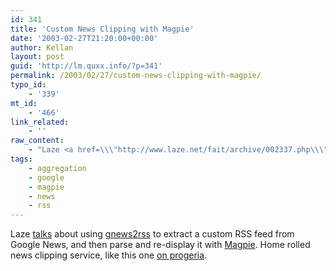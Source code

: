 ```yaml
---
id: 341
title: 'Custom News Clipping with Magpie'
date: '2003-02-27T21:20:00+00:00'
author: Kellan
layout: post
guid: 'http://lm.quxx.info/?p=341'
permalink: /2003/02/27/custom-news-clipping-with-magpie/
typo_id:
    - '339'
mt_id:
    - '466'
link_related:
    - ''
raw_content:
    - "Laze <a href=\\\"http://www.laze.net/fait/archive/002337.php\\\">talks</a> about using <a href=\\\"http://www.voidstar.com/gnews2rss.php\\\">gnews2rss</a> to extract a custom RSS feed from Google News, and then parse and re-display it with \r\n<a href=\\\"http://magpierss.sf.net\\\">Magpie</a>.  Home rolled news clipping service, like this one <a href=\\\"http://www.hgps.net/feed/\\\">on progeria</a>."
tags:
    - aggregation
    - google
    - magpie
    - news
    - rss
---
```


Laze [talks](http://www.laze.net/fait/archive/002337.php) about using [gnews2rss](http://www.voidstar.com/gnews2rss.php) to extract a custom RSS feed from Google News, and then parse and re-display it with [Magpie](http://magpierss.sf.net). Home rolled news clipping service, like this one [on progeria](http://www.hgps.net/feed/).
